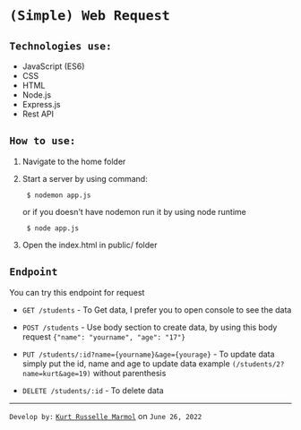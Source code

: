 # `(Simple) Web Request`

## `Technologies use:`
- JavaScript (ES6)
- CSS
- HTML
- Node.js
- Express.js
- Rest API

## `How to use:`
1. Navigate to the home folder
2. Start a server by using command:
        
        $ nodemon app.js

    or if you doesn't have nodemon run it by using node runtime

        $ node app.js

3. Open the index.html in public/ folder


## `Endpoint`
You can try this endpoint for request

- `GET /students` - To Get data, I prefer you to open console to see the data

- `POST /students` - Use body section to create data, by using this body request `{"name": "yourname", "age": "17"}`

- `PUT /students/:id?name={yourname}&age={yourage}` - To update data simply put the id, name and age to update data example `(/students/2?name=kurt&age=19)` without parenthesis

- `DELETE /students/:id` - To delete data



---------------------
`Develop by:` [`Kurt Russelle Marmol`](https://github.com/jkrmarmol) on `June 26, 2022`